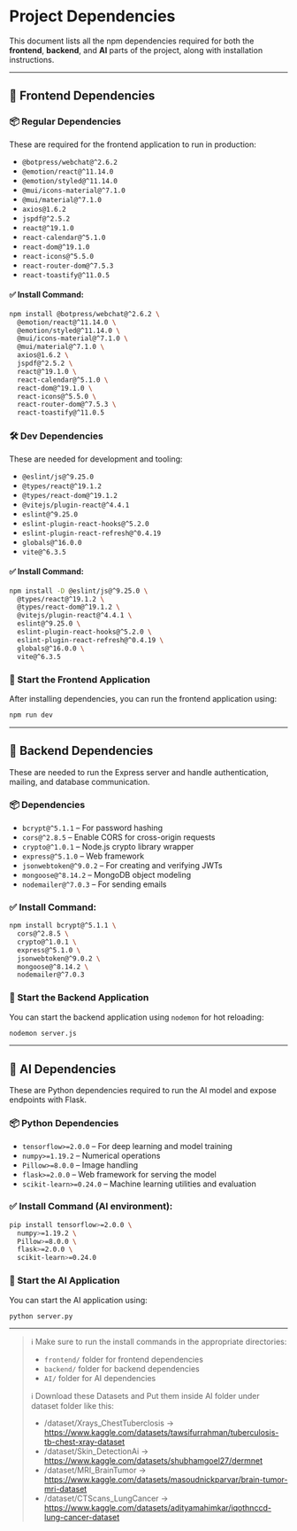 # Project Dependencies

This document lists all the npm dependencies required for both the **frontend**, **backend**, and **AI** parts of the project, along with installation instructions.

---

## 🎨 Frontend Dependencies

### 📦 Regular Dependencies

These are required for the frontend application to run in production:

- `@botpress/webchat@^2.6.2`
- `@emotion/react@^11.14.0`
- `@emotion/styled@^11.14.0`
- `@mui/icons-material@^7.1.0`
- `@mui/material@^7.1.0`
- `axios@1.6.2`
- `jspdf@^2.5.2`
- `react@^19.1.0`
- `react-calendar@^5.1.0`
- `react-dom@^19.1.0`
- `react-icons@^5.5.0`
- `react-router-dom@^7.5.3`
- `react-toastify@^11.0.5`

#### ✅ Install Command:
```bash
npm install @botpress/webchat@^2.6.2 \
  @emotion/react@^11.14.0 \
  @emotion/styled@^11.14.0 \
  @mui/icons-material@^7.1.0 \
  @mui/material@^7.1.0 \
  axios@1.6.2 \
  jspdf@^2.5.2 \
  react@^19.1.0 \
  react-calendar@^5.1.0 \
  react-dom@^19.1.0 \
  react-icons@^5.5.0 \
  react-router-dom@^7.5.3 \
  react-toastify@^11.0.5
```

### 🛠 Dev Dependencies

These are needed for development and tooling:

- `@eslint/js@^9.25.0`
- `@types/react@^19.1.2`
- `@types/react-dom@^19.1.2`
- `@vitejs/plugin-react@^4.4.1`
- `eslint@^9.25.0`
- `eslint-plugin-react-hooks@^5.2.0`
- `eslint-plugin-react-refresh@^0.4.19`
- `globals@^16.0.0`
- `vite@^6.3.5`

#### ✅ Install Command:
```bash
npm install -D @eslint/js@^9.25.0 \
  @types/react@^19.1.2 \
  @types/react-dom@^19.1.2 \
  @vitejs/plugin-react@^4.4.1 \
  eslint@^9.25.0 \
  eslint-plugin-react-hooks@^5.2.0 \
  eslint-plugin-react-refresh@^0.4.19 \
  globals@^16.0.0 \
  vite@^6.3.5
```

### 🚀 Start the Frontend Application

After installing dependencies, you can run the frontend application using:

```bash
npm run dev
```

---

## 🧠 Backend Dependencies

These are needed to run the Express server and handle authentication, mailing, and database communication.

### 📦 Dependencies

- `bcrypt@^5.1.1` – For password hashing
- `cors@^2.8.5` – Enable CORS for cross-origin requests
- `crypto@^1.0.1` – Node.js crypto library wrapper
- `express@^5.1.0` – Web framework
- `jsonwebtoken@^9.0.2` – For creating and verifying JWTs
- `mongoose@^8.14.2` – MongoDB object modeling
- `nodemailer@^7.0.3` – For sending emails

### ✅ Install Command:
```bash
npm install bcrypt@^5.1.1 \
  cors@^2.8.5 \
  crypto@^1.0.1 \
  express@^5.1.0 \
  jsonwebtoken@^9.0.2 \
  mongoose@^8.14.2 \
  nodemailer@^7.0.3
```

### 🚀 Start the Backend Application

You can start the backend application using `nodemon` for hot reloading:

```bash
nodemon server.js
```

---

## 🤖 AI Dependencies

These are Python dependencies required to run the AI model and expose endpoints with Flask.

### 📦 Python Dependencies

- `tensorflow>=2.0.0` – For deep learning and model training
- `numpy>=1.19.2` – Numerical operations
- `Pillow>=8.0.0` – Image handling
- `flask>=2.0.0` – Web framework for serving the model
- `scikit-learn>=0.24.0` – Machine learning utilities and evaluation

### ✅ Install Command (AI environment):
```bash
pip install tensorflow>=2.0.0 \
  numpy>=1.19.2 \
  Pillow>=8.0.0 \
  flask>=2.0.0 \
  scikit-learn>=0.24.0
```

### 🚀 Start the AI Application

You can start the AI application using:

```bash
python server.py
```

---

> ℹ️ Make sure to run the install commands in the appropriate directories:
> - `frontend/` folder for frontend dependencies
> - `backend/` folder for backend dependencies
> - `AI/` folder for AI dependencies
>
> ℹ️ Download these Datasets and Put them inside AI folder under dataset folder like this:
> - /dataset/Xrays_ChestTuberclosis -> https://www.kaggle.com/datasets/tawsifurrahman/tuberculosis-tb-chest-xray-dataset
> - /dataset/Skin_DetectionAi -> https://www.kaggle.com/datasets/shubhamgoel27/dermnet
> - /dataset/MRI_BrainTumor -> https://www.kaggle.com/datasets/masoudnickparvar/brain-tumor-mri-dataset
> - /dataset/CTScans_LungCancer -> https://www.kaggle.com/datasets/adityamahimkar/iqothnccd-lung-cancer-dataset
